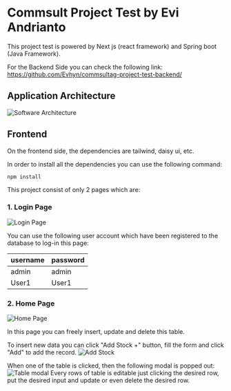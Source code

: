 # Commsult Project Test by Evi Andrianto

This project test is powered by Next js (react framework) and Spring boot (Java Framework).

For the Backend Side you can check the following link:
https://github.com/Evhyn/commsultag-project-test-backend/

## Application Architecture

![Software Architecture](https://i.ibb.co/12NV8DQ/Architecture.png)


## Frontend

On the frontend side, the dependencies are tailwind, daisy ui, etc.

In order to install all the dependencies you can use the following command:

```
npm install
```

This project consist of only 2 pages which are:

### 1. Login Page

![Login Page](https://i.ibb.co/jR1cjrh/Login.jpg)

You can use the following user account which have been registered to the database to log-in this page:

|username|password|
|----|-----|
|admin|admin|
|User1|User1|







### 2. Home Page

![Home Page](https://i.ibb.co/StBj18q/Tble.jpg)



In this page you can freely insert, update and delete this table.

To insert new data you can click "Add Stock +" button, fill the form and click "Add" to add the record.
![Add Stock](https://i.ibb.co/5MkyQf3/add-Stock.jpg)


When one of the table is clicked, then the following modal is popped out:
![Table modal](https://i.ibb.co/HHw6zD1/MOdals.jpg)
Every rows of table is editable just clicking the desired row, put the desired input and update or even delete the desired row.

